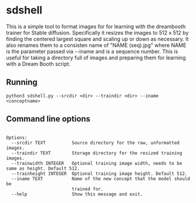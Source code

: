 # sdshell

This is a simple tool to format images for for learning with the dreambooth trainer
for Stable diffusion. Specifically it resizes the images to 512 x 512 by finding the centered largest 
square and scaling up or down as necessary. It also renames them to a consisten name of 
"NAME (seq).jpg" where NAME is the parameter passed via --iname and <seq> is a sequence number.
 This is useful for taking a directory full of images and preparing them for learning with 
 a Dream Booth script.
 
## Running
 
```python3 sdshell.py --srcdir <dir> --traindir <dir> --iname <conceptname>```
 
## Command line options

```Usage: python3 sdshell.py [OPTIONS]

Options:
  --srcdir TEXT          Source directory for the raw, unformatted images.
  --traindir TEXT        Storage directory for the resized training images.
  --trainwidth INTEGER   Optional training image width, needs to be same as height. Default 512.
  --trainheight INTEGER  Optional training image height. Default 512.
  --iname TEXT           Name of the new concept that the model should be
                         trained for.
  --help                 Show this message and exit.
  ```
  
  
